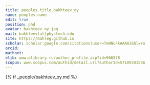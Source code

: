 ```yaml
---
title: peoples.title.bakhteev_oy
name: peoples.name
edit: true
position: phd
avatar: bakhteev_oy.jpg
mail: bakhteev(at)phystech.edu
site: https://bahleg.github.io
scholar: scholar.google.com/citations?user=7eWNuFkAAAAJ&hl=ru
orcid: 
mathnet:
elib: www.elibrary.ru/author_profile.asp?id=966578
scopus: www.scopus.com/authid/detail.uri?authorId=57189341556
---
```


{% tf _people/bakhteev_oy.md %}
